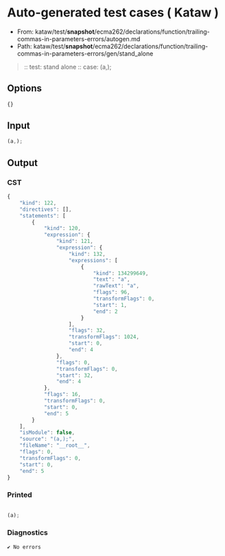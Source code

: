 # Auto-generated test cases ( Kataw )
- From: kataw/test/__snapshot__/ecma262/declarations/function/trailing-commas-in-parameters-errors/autogen.md
- Path: kataw/test/__snapshot__/ecma262/declarations/function/trailing-commas-in-parameters-errors/gen/stand_alone
> :: test: stand alone
> :: case: (a,);
## Options

`````js
{}
`````
## Input

`````js
(a,);
`````
## Output

### CST

```javascript
{
    "kind": 122,
    "directives": [],
    "statements": [
        {
            "kind": 120,
            "expression": {
                "kind": 121,
                "expression": {
                    "kind": 132,
                    "expressions": [
                        {
                            "kind": 134299649,
                            "text": "a",
                            "rawText": "a",
                            "flags": 96,
                            "transformFlags": 0,
                            "start": 1,
                            "end": 2
                        }
                    ],
                    "flags": 32,
                    "transformFlags": 1024,
                    "start": 0,
                    "end": 4
                },
                "flags": 0,
                "transformFlags": 0,
                "start": 32,
                "end": 4
            },
            "flags": 16,
            "transformFlags": 0,
            "start": 0,
            "end": 5
        }
    ],
    "isModule": false,
    "source": "(a,);",
    "fileName": "__root__",
    "flags": 0,
    "transformFlags": 0,
    "start": 0,
    "end": 5
}
```

### Printed

```javascript

(a);
```

### Diagnostics

```javascript
✔ No errors
```

